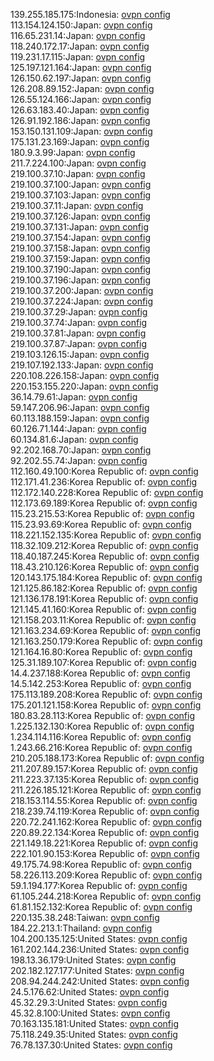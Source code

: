 139.255.185.175:Indonesia: [ovpn config](vpn/139_255_185_175.ovpn)  
113.154.124.150:Japan: [ovpn config](vpn/113_154_124_150.ovpn)  
116.65.231.14:Japan: [ovpn config](vpn/116_65_231_14.ovpn)  
118.240.172.17:Japan: [ovpn config](vpn/118_240_172_17.ovpn)  
119.231.17.115:Japan: [ovpn config](vpn/119_231_17_115.ovpn)  
125.197.121.164:Japan: [ovpn config](vpn/125_197_121_164.ovpn)  
126.150.62.197:Japan: [ovpn config](vpn/126_150_62_197.ovpn)  
126.208.89.152:Japan: [ovpn config](vpn/126_208_89_152.ovpn)  
126.55.124.166:Japan: [ovpn config](vpn/126_55_124_166.ovpn)  
126.63.183.40:Japan: [ovpn config](vpn/126_63_183_40.ovpn)  
126.91.192.186:Japan: [ovpn config](vpn/126_91_192_186.ovpn)  
153.150.131.109:Japan: [ovpn config](vpn/153_150_131_109.ovpn)  
175.131.23.169:Japan: [ovpn config](vpn/175_131_23_169.ovpn)  
180.9.3.99:Japan: [ovpn config](vpn/180_9_3_99.ovpn)  
211.7.224.100:Japan: [ovpn config](vpn/211_7_224_100.ovpn)  
219.100.37.10:Japan: [ovpn config](vpn/219_100_37_10.ovpn)  
219.100.37.100:Japan: [ovpn config](vpn/219_100_37_100.ovpn)  
219.100.37.103:Japan: [ovpn config](vpn/219_100_37_103.ovpn)  
219.100.37.11:Japan: [ovpn config](vpn/219_100_37_11.ovpn)  
219.100.37.126:Japan: [ovpn config](vpn/219_100_37_126.ovpn)  
219.100.37.131:Japan: [ovpn config](vpn/219_100_37_131.ovpn)  
219.100.37.154:Japan: [ovpn config](vpn/219_100_37_154.ovpn)  
219.100.37.158:Japan: [ovpn config](vpn/219_100_37_158.ovpn)  
219.100.37.159:Japan: [ovpn config](vpn/219_100_37_159.ovpn)  
219.100.37.190:Japan: [ovpn config](vpn/219_100_37_190.ovpn)  
219.100.37.196:Japan: [ovpn config](vpn/219_100_37_196.ovpn)  
219.100.37.200:Japan: [ovpn config](vpn/219_100_37_200.ovpn)  
219.100.37.224:Japan: [ovpn config](vpn/219_100_37_224.ovpn)  
219.100.37.29:Japan: [ovpn config](vpn/219_100_37_29.ovpn)  
219.100.37.74:Japan: [ovpn config](vpn/219_100_37_74.ovpn)  
219.100.37.81:Japan: [ovpn config](vpn/219_100_37_81.ovpn)  
219.100.37.87:Japan: [ovpn config](vpn/219_100_37_87.ovpn)  
219.103.126.15:Japan: [ovpn config](vpn/219_103_126_15.ovpn)  
219.107.192.133:Japan: [ovpn config](vpn/219_107_192_133.ovpn)  
220.108.226.158:Japan: [ovpn config](vpn/220_108_226_158.ovpn)  
220.153.155.220:Japan: [ovpn config](vpn/220_153_155_220.ovpn)  
36.14.79.61:Japan: [ovpn config](vpn/36_14_79_61.ovpn)  
59.147.206.96:Japan: [ovpn config](vpn/59_147_206_96.ovpn)  
60.113.188.159:Japan: [ovpn config](vpn/60_113_188_159.ovpn)  
60.126.71.144:Japan: [ovpn config](vpn/60_126_71_144.ovpn)  
60.134.81.6:Japan: [ovpn config](vpn/60_134_81_6.ovpn)  
92.202.168.70:Japan: [ovpn config](vpn/92_202_168_70.ovpn)  
92.202.55.74:Japan: [ovpn config](vpn/92_202_55_74.ovpn)  
112.160.49.100:Korea Republic of: [ovpn config](vpn/112_160_49_100.ovpn)  
112.171.41.236:Korea Republic of: [ovpn config](vpn/112_171_41_236.ovpn)  
112.172.140.228:Korea Republic of: [ovpn config](vpn/112_172_140_228.ovpn)  
112.173.69.189:Korea Republic of: [ovpn config](vpn/112_173_69_189.ovpn)  
115.23.215.53:Korea Republic of: [ovpn config](vpn/115_23_215_53.ovpn)  
115.23.93.69:Korea Republic of: [ovpn config](vpn/115_23_93_69.ovpn)  
118.221.152.135:Korea Republic of: [ovpn config](vpn/118_221_152_135.ovpn)  
118.32.109.212:Korea Republic of: [ovpn config](vpn/118_32_109_212.ovpn)  
118.40.187.245:Korea Republic of: [ovpn config](vpn/118_40_187_245.ovpn)  
118.43.210.126:Korea Republic of: [ovpn config](vpn/118_43_210_126.ovpn)  
120.143.175.184:Korea Republic of: [ovpn config](vpn/120_143_175_184.ovpn)  
121.125.86.182:Korea Republic of: [ovpn config](vpn/121_125_86_182.ovpn)  
121.136.178.191:Korea Republic of: [ovpn config](vpn/121_136_178_191.ovpn)  
121.145.41.160:Korea Republic of: [ovpn config](vpn/121_145_41_160.ovpn)  
121.158.203.11:Korea Republic of: [ovpn config](vpn/121_158_203_11.ovpn)  
121.163.234.69:Korea Republic of: [ovpn config](vpn/121_163_234_69.ovpn)  
121.163.250.179:Korea Republic of: [ovpn config](vpn/121_163_250_179.ovpn)  
121.164.16.80:Korea Republic of: [ovpn config](vpn/121_164_16_80.ovpn)  
125.31.189.107:Korea Republic of: [ovpn config](vpn/125_31_189_107.ovpn)  
14.4.237.188:Korea Republic of: [ovpn config](vpn/14_4_237_188.ovpn)  
14.5.142.253:Korea Republic of: [ovpn config](vpn/14_5_142_253.ovpn)  
175.113.189.208:Korea Republic of: [ovpn config](vpn/175_113_189_208.ovpn)  
175.201.121.158:Korea Republic of: [ovpn config](vpn/175_201_121_158.ovpn)  
180.83.28.113:Korea Republic of: [ovpn config](vpn/180_83_28_113.ovpn)  
1.225.132.130:Korea Republic of: [ovpn config](vpn/1_225_132_130.ovpn)  
1.234.114.116:Korea Republic of: [ovpn config](vpn/1_234_114_116.ovpn)  
1.243.66.216:Korea Republic of: [ovpn config](vpn/1_243_66_216.ovpn)  
210.205.188.173:Korea Republic of: [ovpn config](vpn/210_205_188_173.ovpn)  
211.207.89.157:Korea Republic of: [ovpn config](vpn/211_207_89_157.ovpn)  
211.223.37.135:Korea Republic of: [ovpn config](vpn/211_223_37_135.ovpn)  
211.226.185.121:Korea Republic of: [ovpn config](vpn/211_226_185_121.ovpn)  
218.153.114.55:Korea Republic of: [ovpn config](vpn/218_153_114_55.ovpn)  
218.239.74.119:Korea Republic of: [ovpn config](vpn/218_239_74_119.ovpn)  
220.72.241.162:Korea Republic of: [ovpn config](vpn/220_72_241_162.ovpn)  
220.89.22.134:Korea Republic of: [ovpn config](vpn/220_89_22_134.ovpn)  
221.149.18.221:Korea Republic of: [ovpn config](vpn/221_149_18_221.ovpn)  
222.101.90.153:Korea Republic of: [ovpn config](vpn/222_101_90_153.ovpn)  
49.175.74.98:Korea Republic of: [ovpn config](vpn/49_175_74_98.ovpn)  
58.226.113.209:Korea Republic of: [ovpn config](vpn/58_226_113_209.ovpn)  
59.1.194.177:Korea Republic of: [ovpn config](vpn/59_1_194_177.ovpn)  
61.105.244.218:Korea Republic of: [ovpn config](vpn/61_105_244_218.ovpn)  
61.81.152.132:Korea Republic of: [ovpn config](vpn/61_81_152_132.ovpn)  
220.135.38.248:Taiwan: [ovpn config](vpn/220_135_38_248.ovpn)  
184.22.213.1:Thailand: [ovpn config](vpn/184_22_213_1.ovpn)  
104.200.135.125:United States: [ovpn config](vpn/104_200_135_125.ovpn)  
161.202.144.236:United States: [ovpn config](vpn/161_202_144_236.ovpn)  
198.13.36.179:United States: [ovpn config](vpn/198_13_36_179.ovpn)  
202.182.127.177:United States: [ovpn config](vpn/202_182_127_177.ovpn)  
208.94.244.242:United States: [ovpn config](vpn/208_94_244_242.ovpn)  
24.5.176.62:United States: [ovpn config](vpn/24_5_176_62.ovpn)  
45.32.29.3:United States: [ovpn config](vpn/45_32_29_3.ovpn)  
45.32.8.100:United States: [ovpn config](vpn/45_32_8_100.ovpn)  
70.163.135.181:United States: [ovpn config](vpn/70_163_135_181.ovpn)  
75.118.249.35:United States: [ovpn config](vpn/75_118_249_35.ovpn)  
76.78.137.30:United States: [ovpn config](vpn/76_78_137_30.ovpn)  
